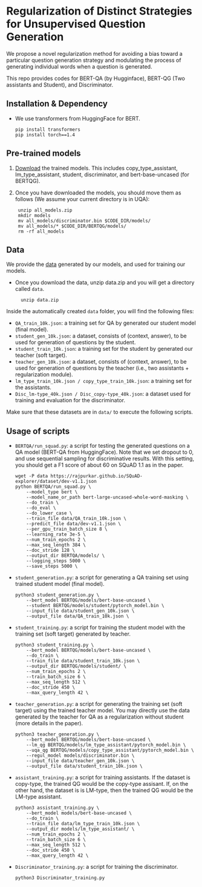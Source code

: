 # Regularization of Distinct Strategies for Unsupervised Question Generation
We propose a novel regularization method for avoiding a bias toward a particular question generation strategy and modulating the process of generating individual words when a question is generated.

This repo provides codes for BERT-QA (by Hugginface), BERT-QG (Two assistants and Student), and Discriminator.

## Installation & Dependency
- We use transformers from HuggingFace for BERT.

      pip install transformers
      pip install torch==1.4

## Pre-trained models
1. [Download][model_link] the trained models. This includes copy_type_assistant, lm_type_assistant, student, discriminator, and bert-base-uncased (for BERTQG).

[model_link]: https://s3.us-west-2.amazonaws.com/secure.notion-static.com/b3dba4b2-4ff6-42f3-bc89-22f80b17a448/models.zip?X-Amz-Algorithm=AWS4-HMAC-SHA256&X-Amz-Credential=AKIAT73L2G45O3KS52Y5%2F20200602%2Fus-west-2%2Fs3%2Faws4_request&X-Amz-Date=20200602T061832Z&X-Amz-Expires=86400&X-Amz-Signature=2940b25a3fafd7f35ed37abe97afa6870b647bb0f7b8e9c3aa420e8a06a1927c&X-Amz-SignedHeaders=host&response-content-disposition=filename%20%3D%22all_models.zip%22 "Download models"

2. Once you have downloaded the models, you should move them as follows (We assume your current directory is in UQA):
        
        unzip all_models.zip
        mkdir models
        mv all_models/discriminator.bin $CODE_DIR/models/
        mv all_models/* $CODE_DIR/BERTQG/models/
        rm -rf all_models

## Data
We provide the [data][data_link] generated by our models, and used for training our models.
- Once you download the data, unzip data.zip and you will get a directory called `data`.

        unzip data.zip

Inside the automatically created `data` folder, you will find the following files:

[data_link]: https://s3.us-west-2.amazonaws.com/secure.notion-static.com/97c1941f-ff53-4316-9b5d-65a446c5447c/data.zip?X-Amz-Algorithm=AWS4-HMAC-SHA256&X-Amz-Credential=AKIAT73L2G45O3KS52Y5%2F20200602%2Fus-west-2%2Fs3%2Faws4_request&X-Amz-Date=20200602T080239Z&X-Amz-Expires=86400&X-Amz-Signature=bbe347b1b3d266da7824598f193dde74edf1dfaa81d3bc0509cd7ee71c49488a&X-Amz-SignedHeaders=host&response-content-disposition=filename%20%3D%22data.zip%22 "Download data"

  - `QA_train_10k.json`: a training set for QA by generated our student model (final model).
  - `student_gen_10k.json`: a dataset, consists of (context, answer), to be used for generation of questions by the student.
  - `student_train_10k.json`: a training set for the student by generated our teacher (soft target).
  - `teacher_gen_10k.json`: a dataset, consists of (context, answer), to be used for generation of questions by the teacher (i.e., two assistants + regularization module).
  - `lm_type_train_10k.json / copy_type_train_10k.json`: a training set for the assistants.
  - `Disc_lm-type_40k.json / Disc_copy-type_40k.json`: a dataset used for training and evaluation for the discriminator.
  
Make sure that these datasets are in `data/` to execute the following scripts.

## Usage of scripts
  - `BERTQA/run_squad.py`: a script for testing the generated questions on a QA model (BERT-QA from HuggingFace). Note that we set dropout to 0, and use sequential sampling for discriminative results. With this setting, you should get a F1 score of about 60 on SQuAD 1.1 as in the paper.
  
        wget -P data https://rajpurkar.github.io/SQuAD-explorer/dataset/dev-v1.1.json
        python BERTQA/run_squad.py \
            --model_type bert \
            --model_name_or_path bert-large-uncased-whole-word-masking \
            --do_train \
            --do_eval \
            --do_lower_case \
            --train_file data/QA_train_10k.json \
            --predict_file data/dev-v1.1.json \
            --per_gpu_train_batch_size 8 \
            --learning_rate 3e-5 \
            --num_train_epochs 2 \
            --max_seq_length 384 \
            --doc_stride 128 \
            --output_dir BERTQA/models/ \
            --logging_steps 5000 \
            --save_steps 5000 \

  - `student_generation.py`: a script for generating a QA training set using trained student model (final model).
  
        python3 student_generation.py \
            --bert_model BERTQG/models/bert-base-uncased \
            --student BERTQG/models/student/pytorch_model.bin \
            --input_file data/student_gen_10k.json \
            --output_file data/QA_train_10k.json \

  - `student_training.py`: a script for training the student model with the training set (soft target) generated by teacher.
  
        python3 student_training.py \
            --bert_model BERTQG/models/bert-base-uncased \
            --do_train \
            --train_file data/student_train_10k.json \
            --output_dir BERTQG/models/student/ \
            --num_train_epochs 2 \
            --train_batch_size 6 \
            --max_seq_length 512 \
            --doc_stride 450 \
            --max_query_length 42 \

  - `teacher_generation.py`: a script for generating the training set (soft target) using the trained teacher model. You may directly use the data generated by the teacher for QA as a regularization without student (more details in the paper).
  
        python3 teacher_generation.py \
            --bert_model BERTQG/models/bert-base-uncased \
            --lm_qg BERTQG/models/lm_type_assistant/pytorch_model.bin \
            --uqa_qg BERTQG/models/copy_type_assistant/pytorch_model.bin \
            --regul_model models/discriminator.bin \
            --input_file data/teacher_gen_10k.json \
            --output_file data/student_train_10k.json \
        
  - `assistant_training.py`: a script for training assistants. If the dataset is copy-type, the trained QG would be the copy-type assisant. If, on the other hand, the dataset is is LM-type, then the trained QG would be the LM-type assistant.
  
        python3 assistant_training.py \
            --bert_model models/bert-base-uncased \
            --do_train \
            --train_file data/lm_type_train_10k.json \
            --output_dir models/lm_type_assistant/ \
            --num_train_epochs 2 \
            --train_batch_size 6 \
            --max_seq_length 512 \
            --doc_stride 450 \
            --max_query_length 42 \         
  
  - `Discriminator_training.py`: a script for training the discriminator.
  
        python3 Discriminator_training.py
